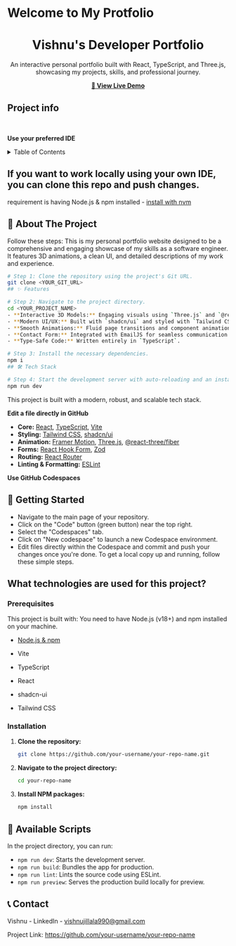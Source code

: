 # Welcome to My Protfolio
<div align="center">
  <h1><b>Vishnu's Developer Portfolio</b></h1>
  <p>An interactive personal portfolio built with React, TypeScript, and Three.js, showcasing my projects, skills, and professional journey.</p>
  <a href="https://vishnu-portfolio.lovable.app/"><strong>🚀 View Live Demo</strong></a>
</div>

## Project info
<br />

**Use your preferred IDE**
<!-- TABLE OF CONTENTS -->
<details>
  <summary>Table of Contents</summary>
  <ol>
    <li><a href="#-about-the-project">About The Project</a></li>
    <li><a href="#-features">Features</a></li>
    <li><a href="#-tech-stack">Tech Stack</a></li>
    <li><a href="#-getting-started">Getting Started</a></li>
    <li><a href="#-available-scripts">Available Scripts</a></li>
    <li><a href="#-contact">Contact</a></li>
  </ol>
</details>

If you want to work locally using your own IDE, you can clone this repo and push changes.
---

requirement is having Node.js & npm installed - [install with nvm](https://github.com/nvm-sh/nvm#installing-and-updating)
## 🎯 About The Project

Follow these steps:
This is my personal portfolio website designed to be a comprehensive and engaging showcase of my skills as a software engineer. It features 3D animations, a clean UI, and detailed descriptions of my work and experience.

```sh
# Step 1: Clone the repository using the project's Git URL.
git clone <YOUR_GIT_URL>
## ✨ Features

# Step 2: Navigate to the project directory.
cd <YOUR_PROJECT_NAME>
- **Interactive 3D Models:** Engaging visuals using `Three.js` and `@react-three/fiber`.
- **Modern UI/UX:** Built with `shadcn/ui` and styled with `Tailwind CSS` for a sleek, responsive design.
- **Smooth Animations:** Fluid page transitions and component animations with `Framer Motion`.
- **Contact Form:** Integrated with EmailJS for seamless communication.
- **Type-Safe Code:** Written entirely in `TypeScript`.

# Step 3: Install the necessary dependencies.
npm i
## 🛠️ Tech Stack

# Step 4: Start the development server with auto-reloading and an instant preview.
npm run dev
```
This project is built with a modern, robust, and scalable tech stack.

**Edit a file directly in GitHub**
- **Core:** [React](https://react.dev/), [TypeScript](https://www.typescriptlang.org/), [Vite](https://vitejs.dev/)
- **Styling:** [Tailwind CSS](https://tailwindcss.com/), [shadcn/ui](https://ui.shadcn.com/)
- **Animation:** [Framer Motion](https://www.framer.com/motion/), [Three.js](https://threejs.org/), [@react-three/fiber](https://docs.pmnd.rs/react-three-fiber/getting-started/introduction)
- **Forms:** [React Hook Form](https://react-hook-form.com/), [Zod](https://zod.dev/)
- **Routing:** [React Router](https://reactrouter.com/)
- **Linting & Formatting:** [ESLint](https://eslint.org/)

**Use GitHub Codespaces**
## 🚀 Getting Started

- Navigate to the main page of your repository.
- Click on the "Code" button (green button) near the top right.
- Select the "Codespaces" tab.
- Click on "New codespace" to launch a new Codespace environment.
- Edit files directly within the Codespace and commit and push your changes once you're done.
To get a local copy up and running, follow these simple steps.

## What technologies are used for this project?
### Prerequisites

This project is built with:
You need to have Node.js (v18+) and npm installed on your machine.
- [Node.js & npm](https://nodejs.org/en/download/)

- Vite
- TypeScript
- React
- shadcn-ui
- Tailwind CSS
### Installation

1. **Clone the repository:**
   ```sh
   git clone https://github.com/your-username/your-repo-name.git
   ```
2. **Navigate to the project directory:**
   ```sh
   cd your-repo-name
   ```
3. **Install NPM packages:**
   ```sh
   npm install
   ```

## 📜 Available Scripts

In the project directory, you can run:

- `npm run dev`: Starts the development server.
- `npm run build`: Bundles the app for production.
- `npm run lint`: Lints the source code using ESLint.
- `npm run preview`: Serves the production build locally for preview.

## 📞 Contact

Vishnu - LinkedIn - vishnujillala990@gmail.com

Project Link: https://github.com/your-username/your-repo-name
